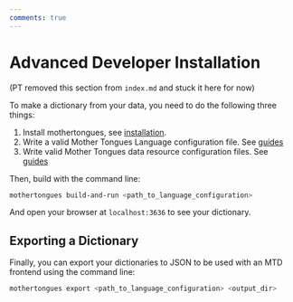 ```yaml
---
comments: true
---
```


# Advanced Developer Installation
(PT removed this section from `index.md` and stuck it here for now)

To make a dictionary from your data, you need to do the following three
things:

1.  Install mothertongues, see [installation](install.md).
2.  Write a valid Mother Tongues Language configuration file. See
    [guides](guides/index.md)
3.  Write valid Mother Tongues data resource configuration files. See
    [guides](guides/index.md)

Then, build with the command line:

```bash
mothertongues build-and-run <path_to_language_configuration>
```

And open your browser at `localhost:3636` to see your dictionary.

Exporting a Dictionary
----------------------

Finally, you can export your dictionaries to JSON to be used with an MTD frontend using the command line:

```bash
mothertongues export <path_to_language_configuration> <output_dir>
```
